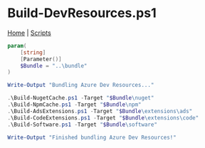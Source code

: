 # Build-DevResources.ps1
[Home](../index.md) | [Scripts](./index.md)

```powershell
param(
    [string]
    [Parameter()]
    $Bundle = "..\bundle"
)

Write-Output "Bundling Azure Dev Resources..."

.\Build-NugetCache.ps1 -Target "$Bundle\nuget"
.\Build-NpmCache.ps1 -Target "$Bundle\npm"
.\Build-AdsExtensions.ps1 -Target "$Bundle\extensions\ads"
.\Build-CodeExtensions.ps1 -Target "$Bundle\extensions\code"
.\Build-Software.ps1 -Target "$Bundle\software"

Write-Output "Finished bundling Azure Dev Resources!"
```